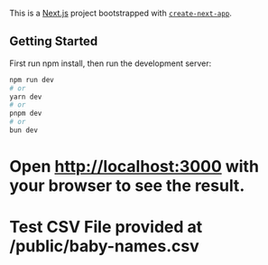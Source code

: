 This is a [Next.js](https://nextjs.org) project bootstrapped with [`create-next-app`](https://nextjs.org/docs/app/api-reference/cli/create-next-app).

## Getting Started
First run npm install, then run the development server:

```bash
npm run dev
# or
yarn dev
# or
pnpm dev
# or
bun dev
```

# Open [http://localhost:3000](http://localhost:3000) with your browser to see the result.

# Test CSV File provided at /public/baby-names.csv